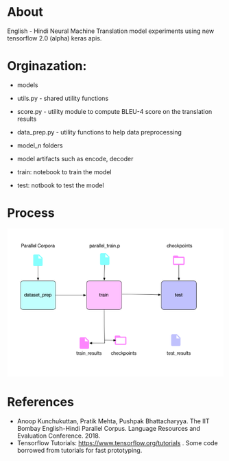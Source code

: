 # About
English - Hindi Neural Machine Translation model experiments using new tensorflow 2.0 (alpha) keras apis.

# Orginazation:
- models  

* utils.py - shared utility functions  

* score.py - utility module to compute BLEU-4 score on the translation results  

* data_prep.py - utility functions to help data preprocessing  
- model_n folders  

* model artifacts such as encode, decoder  

* train: notebook to train the model  

* test: notbook to test the model  


# Process

![nmt process](nmt_process.png)



# References
* Anoop Kunchukuttan, Pratik Mehta, Pushpak Bhattacharyya. The IIT Bombay English-Hindi Parallel Corpus. Language Resources and Evaluation Conference. 2018.
* Tensorflow Tutorials: https://www.tensorflow.org/tutorials . Some code borrowed from tutorials for fast prototyping.
